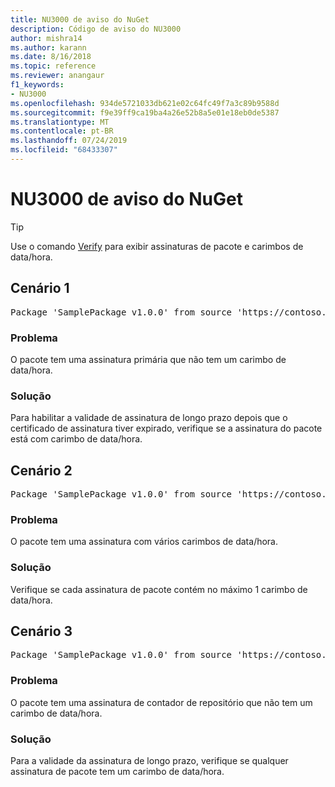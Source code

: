 ```yaml
---
title: NU3000 de aviso do NuGet
description: Código de aviso do NU3000
author: mishra14
ms.author: karann
ms.date: 8/16/2018
ms.topic: reference
ms.reviewer: anangaur
f1_keywords:
- NU3000
ms.openlocfilehash: 934de5721033db621e02c64fc49f7a3c89b9588d
ms.sourcegitcommit: f9e39ff9ca19ba4a26e52b8a5e01e18eb0de5387
ms.translationtype: MT
ms.contentlocale: pt-BR
ms.lasthandoff: 07/24/2019
ms.locfileid: "68433307"
---
```

# <a name="nuget-warning-nu3000"></a>NU3000 de aviso do NuGet

> [!Tip]
> Use o comando [Verify](../cli-reference/cli-ref-verify.md) para exibir assinaturas de pacote e carimbos de data/hora.

## <a name="scenario-1"></a>Cenário 1

<pre>Package 'SamplePackage v1.0.0' from source 'https://contoso.com/index.json': The primary signature does not have a timestamp.</pre>

### <a name="issue"></a>Problema

O pacote tem uma assinatura primária que não tem um carimbo de data/hora.


### <a name="solution"></a>Solução

Para habilitar a validade de assinatura de longo prazo depois que o certificado de assinatura tiver expirado, verifique se a assinatura do pacote está com carimbo de data/hora.



## <a name="scenario-2"></a>Cenário 2

<pre>Package 'SamplePackage v1.0.0' from source 'https://contoso.com/index.json': Multiple timestamps are not accepted.</pre>

### <a name="issue"></a>Problema

O pacote tem uma assinatura com vários carimbos de data/hora.


### <a name="solution"></a>Solução

Verifique se cada assinatura de pacote contém no máximo 1 carimbo de data/hora.



## <a name="scenario-3"></a>Cenário 3

<pre>Package 'SamplePackage v1.0.0' from source 'https://contoso.com/index.json': The repository countersignature does not have a timestamp.</pre>

### <a name="issue"></a>Problema

O pacote tem uma assinatura de contador de repositório que não tem um carimbo de data/hora.


### <a name="solution"></a>Solução

Para a validade da assinatura de longo prazo, verifique se qualquer assinatura de pacote tem um carimbo de data/hora.


